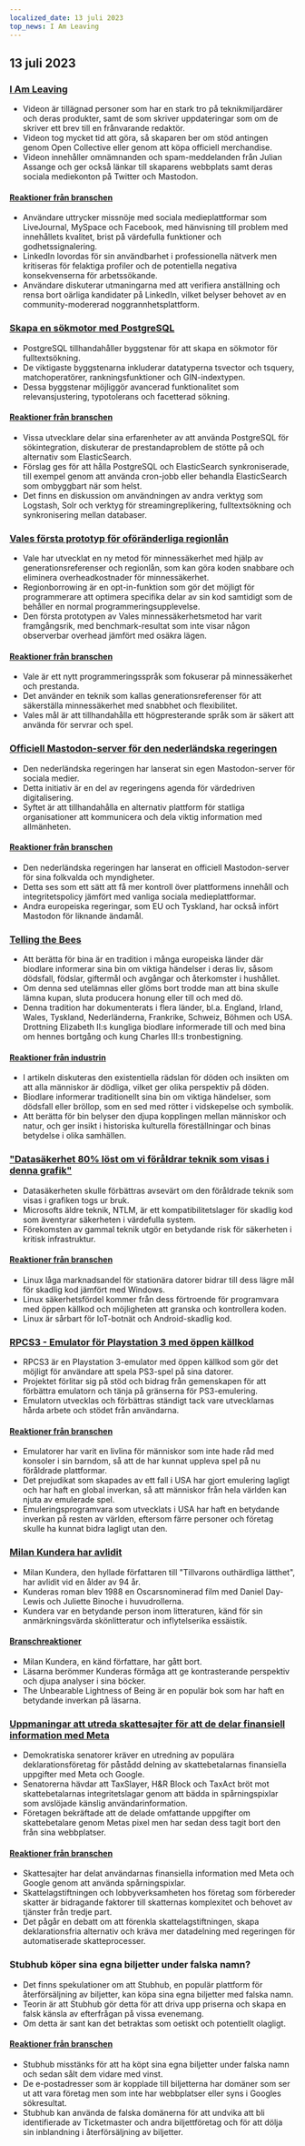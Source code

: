 ```yaml
---
localized_date: 13 juli 2023
top_news: I Am Leaving
---
```


## 13 juli 2023

### [I Am Leaving](https://briefs.video/videos/i-am-leaving/)

- Videon är tillägnad personer som har en stark tro på teknikmiljardärer och deras produkter, samt de som skriver uppdateringar som om de skriver ett brev till en frånvarande redaktör.
- Videon tog mycket tid att göra, så skaparen ber om stöd antingen genom Open Collective eller genom att köpa officiell merchandise.
- Videon innehåller omnämnanden och spam-meddelanden från Julian Assange och ger också länkar till skaparens webbplats samt deras sociala mediekonton på Twitter och Mastodon.

#### [Reaktioner från branschen](http://news.ycombinator.com/item?id=36691867)

- Användare uttrycker missnöje med sociala medieplattformar som LiveJournal, MySpace och Facebook, med hänvisning till problem med innehållets kvalitet, brist på värdefulla funktioner och godhetssignalering.
- LinkedIn lovordas för sin användbarhet i professionella nätverk men kritiseras för felaktiga profiler och de potentiella negativa konsekvenserna för arbetssökande.
- Användare diskuterar utmaningarna med att verifiera anställning och rensa bort oärliga kandidater på LinkedIn, vilket belyser behovet av en community-modererad noggrannhetsplattform.

### [Skapa en sökmotor med PostgreSQL](https://xata.io/blog/postgres-full-text-search-engine)

- PostgreSQL tillhandahåller byggstenar för att skapa en sökmotor för fulltextsökning.
- De viktigaste byggstenarna inkluderar datatyperna tsvector och tsquery, matchoperatörer, rankningsfunktioner och GIN-indextypen.
- Dessa byggstenar möjliggör avancerad funktionalitet som relevansjustering, typotolerans och facetterad sökning.

#### [Reaktioner från branschen](http://news.ycombinator.com/item?id=36699016)

- Vissa utvecklare delar sina erfarenheter av att använda PostgreSQL för sökintegration, diskuterar de prestandaproblem de stötte på och alternativ som ElasticSearch.
- Förslag ges för att hålla PostgreSQL och ElasticSearch synkroniserade, till exempel genom att använda cron-jobb eller behandla ElasticSearch som ombyggbart när som helst.
- Det finns en diskussion om användningen av andra verktyg som Logstash, Solr och verktyg för streamingreplikering, fulltextsökning och synkronisering mellan databaser.

### [Vales första prototyp för oföränderliga regionlån](https://verdagon.dev/blog/first-regions-prototype)

- Vale har utvecklat en ny metod för minnessäkerhet med hjälp av generationsreferenser och regionlån, som kan göra koden snabbare och eliminera overheadkostnader för minnessäkerhet.
- Regionborrowing är en opt-in-funktion som gör det möjligt för programmerare att optimera specifika delar av sin kod samtidigt som de behåller en normal programmeringsupplevelse.
- Den första prototypen av Vales minnessäkerhetsmetod har varit framgångsrik, med benchmark-resultat som inte visar någon observerbar overhead jämfört med osäkra lägen.

#### [Reaktioner från branschen](http://news.ycombinator.com/item?id=36690556)

- Vale är ett nytt programmeringsspråk som fokuserar på minnessäkerhet och prestanda.
- Det använder en teknik som kallas generationsreferenser för att säkerställa minnessäkerhet med snabbhet och flexibilitet.
- Vales mål är att tillhandahålla ett högpresterande språk som är säkert att använda för servrar och spel.

### [Officiell Mastodon-server för den nederländska regeringen](https://social.overheid.nl/@avhuffelen/110700825255524685)

- Den nederländska regeringen har lanserat sin egen Mastodon-server för sociala medier.
- Detta initiativ är en del av regeringens agenda för värdedriven digitalisering.
- Syftet är att tillhandahålla en alternativ plattform för statliga organisationer att kommunicera och dela viktig information med allmänheten.

#### [Reaktioner från branschen](http://news.ycombinator.com/item?id=36695635)

- Den nederländska regeringen har lanserat en officiell Mastodon-server för sina folkvalda och myndigheter.
- Detta ses som ett sätt att få mer kontroll över plattformens innehåll och integritetspolicy jämfört med vanliga sociala medieplattformar.
- Andra europeiska regeringar, som EU och Tyskland, har också infört Mastodon för liknande ändamål.

### [Telling the Bees](https://en.wikipedia.org/wiki/Telling_the_bees)

- Att berätta för bina är en tradition i många europeiska länder där biodlare informerar sina bin om viktiga händelser i deras liv, såsom dödsfall, födslar, giftermål och avgångar och återkomster i hushållet.
- Om denna sed utelämnas eller glöms bort trodde man att bina skulle lämna kupan, sluta producera honung eller till och med dö.
- Denna tradition har dokumenterats i flera länder, bl.a. England, Irland, Wales, Tyskland, Nederländerna, Frankrike, Schweiz, Böhmen och USA. Drottning Elizabeth II:s kungliga biodlare informerade till och med bina om hennes bortgång och kung Charles III:s tronbestigning.

#### [Reaktioner från industrin](http://news.ycombinator.com/item?id=36699327)

- I artikeln diskuteras den existentiella rädslan för döden och insikten om att alla människor är dödliga, vilket ger olika perspektiv på döden.
- Biodlare informerar traditionellt sina bin om viktiga händelser, som dödsfall eller bröllop, som en sed med rötter i vidskepelse och symbolik.
- Att berätta för bin belyser den djupa kopplingen mellan människor och natur, och ger insikt i historiska kulturella föreställningar och binas betydelse i olika samhällen.

### ["Datasäkerhet 80% löst om vi föråldrar teknik som visas i denna grafik"](https://twitter.com/matthew_d_green/status/1679135426806784004)

- Datasäkerheten skulle förbättras avsevärt om den föråldrade teknik som visas i grafiken togs ur bruk.
- Microsofts äldre teknik, NTLM, är ett kompatibilitetslager för skadlig kod som äventyrar säkerheten i värdefulla system.
- Förekomsten av gammal teknik utgör en betydande risk för säkerheten i kritisk infrastruktur.

#### [Reaktioner från branschen](http://news.ycombinator.com/item?id=36696127)

- Linux låga marknadsandel för stationära datorer bidrar till dess lägre mål för skadlig kod jämfört med Windows.
- Linux säkerhetsfördel kommer från dess förtroende för programvara med öppen källkod och möjligheten att granska och kontrollera koden.
- Linux är sårbart för IoT-botnät och Android-skadlig kod.

### [RPCS3 - Emulator för Playstation 3 med öppen källkod](https://rpcs3.net/)

- RPCS3 är en Playstation 3-emulator med öppen källkod som gör det möjligt för användare att spela PS3-spel på sina datorer.
- Projektet förlitar sig på stöd och bidrag från gemenskapen för att förbättra emulatorn och tänja på gränserna för PS3-emulering.
- Emulatorn utvecklas och förbättras ständigt tack vare utvecklarnas hårda arbete och stödet från användarna.

#### [Reaktioner från branschen](http://news.ycombinator.com/item?id=36690498)

- Emulatorer har varit en livlina för människor som inte hade råd med konsoler i sin barndom, så att de har kunnat uppleva spel på nu föråldrade plattformar.
- Det prejudikat som skapades av ett fall i USA har gjort emulering lagligt och har haft en global inverkan, så att människor från hela världen kan njuta av emulerade spel.
- Emuleringsprogramvara som utvecklats i USA har haft en betydande inverkan på resten av världen, eftersom färre personer och företag skulle ha kunnat bidra lagligt utan den.

### [Milan Kundera har avlidit](https://variety.com/2023/film/global/milan-kundera-the-unbearable-lightness-of-being-dies-dead-1235667595/)

- Milan Kundera, den hyllade författaren till "Tillvarons outhärdliga lätthet", har avlidit vid en ålder av 94 år.
- Kunderas roman blev 1988 en Oscarsnominerad film med Daniel Day-Lewis och Juliette Binoche i huvudrollerna.
- Kundera var en betydande person inom litteraturen, känd för sin anmärkningsvärda skönlitteratur och inflytelserika essäistik.

#### [Branschreaktioner](http://news.ycombinator.com/item?id=36692962)

- Milan Kundera, en känd författare, har gått bort.
- Läsarna berömmer Kunderas förmåga att ge kontrasterande perspektiv och djupa analyser i sina böcker.
- The Unbearable Lightness of Being är en populär bok som har haft en betydande inverkan på läsarna.

### [Uppmaningar att utreda skattesajter för att de delar finansiell information med Meta](https://www.theverge.com/2023/7/12/23791496/meta-google-tax-filing-warren-sanders-pixel)

- Demokratiska senatorer kräver en utredning av populära deklarationsföretag för påstådd delning av skattebetalarnas finansiella uppgifter med Meta och Google.
- Senatorerna hävdar att TaxSlayer, H&R Block och TaxAct bröt mot skattebetalarnas integritetslagar genom att bädda in spårningspixlar som avslöjade känslig användarinformation.
- Företagen bekräftade att de delade omfattande uppgifter om skattebetalare genom Metas pixel men har sedan dess tagit bort den från sina webbplatser.

#### [Reaktioner från branschen](http://news.ycombinator.com/item?id=36693994)

- Skattesajter har delat användarnas finansiella information med Meta och Google genom att använda spårningspixlar.
- Skattelagstiftningen och lobbyverksamheten hos företag som förbereder skatter är bidragande faktorer till skatternas komplexitet och behovet av tjänster från tredje part.
- Det pågår en debatt om att förenkla skattelagstiftningen, skapa deklarationsfria alternativ och kräva mer datadelning med regeringen för automatiserade skatteprocesser.

### Stubhub köper sina egna biljetter under falska namn?

- Det finns spekulationer om att Stubhub, en populär plattform för återförsäljning av biljetter, kan köpa sina egna biljetter med falska namn.
- Teorin är att Stubhub gör detta för att driva upp priserna och skapa en falsk känsla av efterfrågan på vissa evenemang.
- Om detta är sant kan det betraktas som oetiskt och potentiellt olagligt.

#### [Reaktioner från branschen](http://news.ycombinator.com/item?id=36695633)

- Stubhub misstänks för att ha köpt sina egna biljetter under falska namn och sedan sålt dem vidare med vinst.
- De e-postadresser som är kopplade till biljetterna har domäner som ser ut att vara företag men som inte har webbplatser eller syns i Googles sökresultat.
- Stubhub kan använda de falska domänerna för att undvika att bli identifierade av Ticketmaster och andra biljettföretag och för att dölja sin inblandning i återförsäljning av biljetter.

